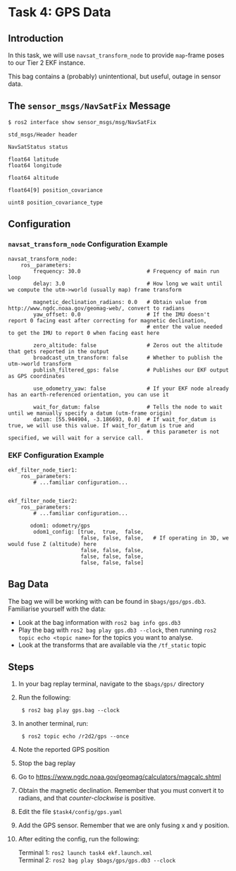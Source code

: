 # Task 4: GPS Data

## Introduction

In this task, we will use `navsat_transform_node` to provide `map`-frame poses to our Tier 2 EKF instance.

This bag contains a (probably) unintentional, but useful, outage in sensor data.

## The `sensor_msgs/NavSatFix` Message

```
$ ros2 interface show sensor_msgs/msg/NavSatFix

std_msgs/Header header

NavSatStatus status

float64 latitude
float64 longitude

float64 altitude

float64[9] position_covariance

uint8 position_covariance_type
```

## Configuration

### `navsat_transform_node` Configuration Example

```
navsat_transform_node:
    ros__parameters:
        frequency: 30.0                     # Frequency of main run loop
        delay: 3.0                          # How long we wait until we compute the utm->world (usually map) frame transform

        magnetic_declination_radians: 0.0   # Obtain value from http://www.ngdc.noaa.gov/geomag-web/, convert to radians
        yaw_offset: 0.0                     # If the IMU doesn't report 0 facing east after correcting for magnetic declination, 
                                            # enter the value needed to get the IMU to report 0 when facing east here

        zero_altitude: false                # Zeros out the altitude that gets reported in the output
        broadcast_utm_transform: false      # Whether to publish the utm->world transform
        publish_filtered_gps: false         # Publishes our EKF output as GPS coordinates

        use_odometry_yaw: false             # If your EKF node already has an earth-referenced orientation, you can use it

        wait_for_datum: false               # Tells the node to wait until we manually specify a datum (utm-frame origin)
        datum: [55.944904, -3.186693, 0.0]  # If wait_for_datum is true, we will use this value. If wait_for_datum is true and
                                            # this parameter is not specified, we will wait for a service call.
```

### EKF Configuration Example

```
ekf_filter_node_tier1:
    ros__parameters:
        # ...familiar configuration...


ekf_filter_node_tier2:
    ros__parameters:
        # ...familiar configuration...

	   odom1: odometry/gps
        odom1_config: [true,  true,  false,
                       false, false, false,   # If operating in 3D, we would fuse Z (altitude) here
                       false, false, false,
                       false, false, false,
                       false, false, false]
```

## Bag Data

The bag we will be working with can be found in `$bags/gps/gps.db3`. Familiarise yourself with the data:

- Look at the bag information with `ros2 bag info gps.db3`
- Play the bag with `ros2 bag play gps.db3 --clock`, then running `ros2 topic echo <topic name>` for the topics you want to analyse.
- Look at the transforms that are available via the `/tf_static` topic

## Steps

1. In your bag replay terminal, navigate to the `$bags/gps/` directory
1. Run the following:

        $ ros2 bag play gps.bag --clock

1. In another terminal, run:

        $ ros2 topic echo /r2d2/gps --once

1. Note the reported GPS position
1. Stop the bag replay
1. Go to https://www.ngdc.noaa.gov/geomag/calculators/magcalc.shtml
1. Obtain the magnetic declination. Remember that you must convert it to radians, and that _counter-clockwise_ is positive.
1. Edit the file `$task4/config/gps.yaml`
1. Add the GPS sensor. Remember that we are only fusing x and y position.
1. After editing the config, run the following:

    Terminal 1: `ros2 launch task4 ekf.launch.xml`  
    Terminal 2: `ros2 bag play $bags/gps/gps.db3 --clock`
